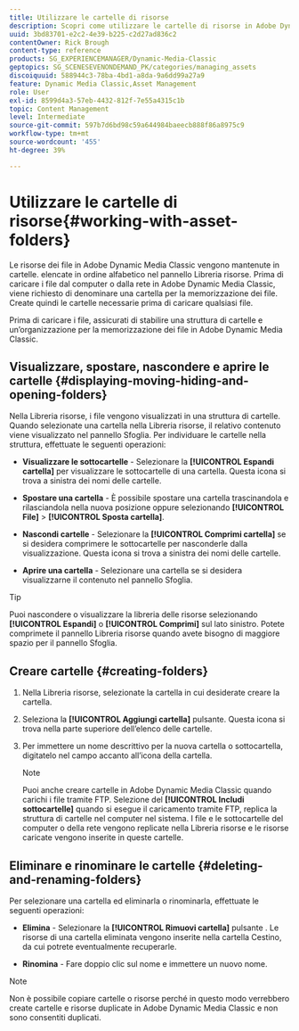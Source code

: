 ```yaml
---
title: Utilizzare le cartelle di risorse
description: Scopri come utilizzare le cartelle di risorse in Adobe Dynamic Media Classic.
uuid: 3bd83701-e2c2-4e39-b225-c2d27ad836c2
contentOwner: Rick Brough
content-type: reference
products: SG_EXPERIENCEMANAGER/Dynamic-Media-Classic
geptopics: SG_SCENESEVENONDEMAND_PK/categories/managing_assets
discoiquuid: 588944c3-78ba-4bd1-a8da-9a6dd99a27a9
feature: Dynamic Media Classic,Asset Management
role: User
exl-id: 8599d4a3-57eb-4432-812f-7e55a4315c1b
topic: Content Management
level: Intermediate
source-git-commit: 597b7d6bd98c59a644984baeecb888f86a8975c9
workflow-type: tm+mt
source-wordcount: '455'
ht-degree: 39%

---
```


# Utilizzare le cartelle di risorse{#working-with-asset-folders}

Le risorse dei file in Adobe Dynamic Media Classic vengono mantenute in cartelle. elencate in ordine alfabetico nel pannello Libreria risorse. Prima di caricare i file dal computer o dalla rete in Adobe Dynamic Media Classic, viene richiesto di denominare una cartella per la memorizzazione dei file. Create quindi le cartelle necessarie prima di caricare qualsiasi file. 

Prima di caricare i file, assicurati di stabilire una struttura di cartelle e un’organizzazione per la memorizzazione dei file in Adobe Dynamic Media Classic.

## Visualizzare, spostare, nascondere e aprire le cartelle {#displaying-moving-hiding-and-opening-folders}

Nella Libreria risorse, i file vengono visualizzati in una struttura di cartelle. Quando selezionate una cartella nella Libreria risorse, il relativo contenuto viene visualizzato nel pannello Sfoglia. Per individuare le cartelle nella struttura, effettuate le seguenti operazioni:

* **Visualizzare le sottocartelle** - Selezionare la **[!UICONTROL Espandi cartella]** per visualizzare le sottocartelle di una cartella. Questa icona si trova a sinistra dei nomi delle cartelle.

* **Spostare una cartella** - È possibile spostare una cartella trascinandola e rilasciandola nella nuova posizione oppure selezionando **[!UICONTROL File]** > **[!UICONTROL Sposta cartella]**.

* **Nascondi cartelle** - Selezionare la **[!UICONTROL Comprimi cartella]** se si desidera comprimere le sottocartelle per nasconderle dalla visualizzazione. Questa icona si trova a sinistra dei nomi delle cartelle.

* **Aprire una cartella** - Selezionare una cartella se si desidera visualizzarne il contenuto nel pannello Sfoglia.

>[!TIP]
>
>Puoi nascondere o visualizzare la libreria delle risorse selezionando **[!UICONTROL Espandi]** o **[!UICONTROL Comprimi]** sul lato sinistro. Potete comprimete il pannello Libreria risorse quando avete bisogno di maggiore spazio per il pannello Sfoglia.

## Creare cartelle {#creating-folders}

1. Nella Libreria risorse, selezionate la cartella in cui desiderate creare la cartella.
1. Seleziona la **[!UICONTROL Aggiungi cartella]** pulsante. Questa icona si trova nella parte superiore dell’elenco delle cartelle.
1. Per immettere un nome descrittivo per la nuova cartella o sottocartella, digitatelo nel campo accanto all’icona della cartella.

   >[!NOTE]
   >
   >Puoi anche creare cartelle in Adobe Dynamic Media Classic quando carichi i file tramite FTP. Selezione del **[!UICONTROL Includi sottocartelle]** quando si esegue il caricamento tramite FTP, replica la struttura di cartelle nel computer nel sistema. I file e le sottocartelle del computer o della rete vengono replicate nella Libreria risorse e le risorse caricate vengono inserite in queste cartelle.

## Eliminare e rinominare le cartelle {#deleting-and-renaming-folders}

Per selezionare una cartella ed eliminarla o rinominarla, effettuate le seguenti operazioni:

* **Elimina** - Selezionare la **[!UICONTROL Rimuovi cartella]** pulsante . Le risorse di una cartella eliminata vengono inserite nella cartella Cestino, da cui potrete eventualmente recuperarle.

* **Rinomina** - Fare doppio clic sul nome e immettere un nuovo nome.

>[!NOTE]
>
>Non è possibile copiare cartelle o risorse perché in questo modo verrebbero create cartelle e risorse duplicate in Adobe Dynamic Media Classic e non sono consentiti duplicati.
